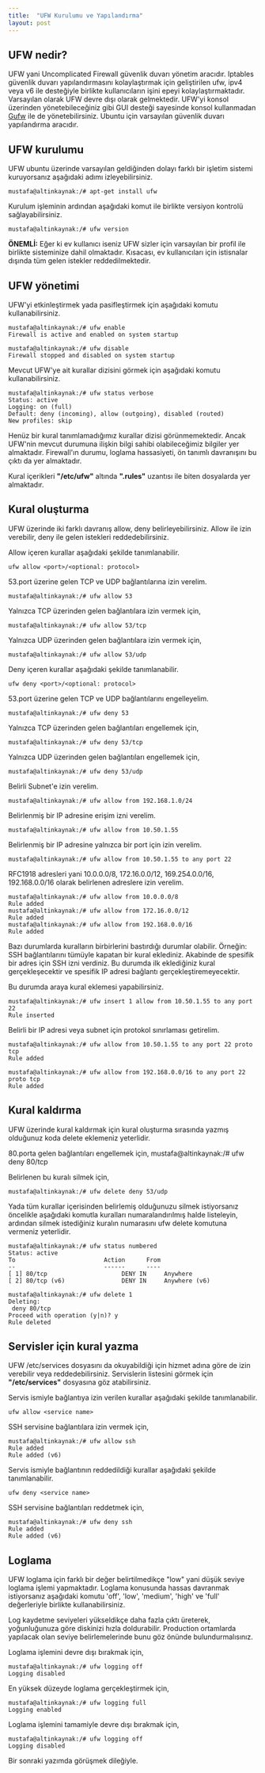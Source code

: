 ```yaml
---
title:  "UFW Kurulumu ve Yapılandırma"
layout: post
---
```


## UFW nedir?
UFW yani Uncomplicated Firewall güvenlik duvarı yönetim aracıdır. Iptables güvenlik duvarı yapılandırmasını kolaylaştırmak için geliştirilen ufw, ipv4 veya v6 ile desteğiyle birlikte kullanıcıların işini epeyi kolaylaştırmaktadır. Varsayılan olarak UFW devre dışı olarak gelmektedir. UFW'yi konsol üzerinden yönetebileceğiniz gibi GUI desteği sayesinde konsol kullanmadan [Gufw](https://help.ubuntu.com/community/Gufw) ile de yönetebilirsiniz. Ubuntu için varsayılan güvenlik duvarı yapılandırma aracıdır.

## UFW kurulumu

UFW ubuntu üzerinde varsayılan geldiğinden dolayı farklı bir işletim sistemi kuruyorsanız aşağıdaki adımı izleyebilirsiniz.

    mustafa@altinkaynak:/# apt-get install ufw

Kurulum işleminin ardından aşağıdaki komut ile birlikte versiyon kontrolü sağlayabilirsiniz.

    mustafa@altinkaynak:/# ufw version

**ÖNEMLİ:** Eğer ki ev kullanıcı iseniz UFW sizler için varsayılan bir profil ile birlikte sisteminize dahil olmaktadır. Kısacası, ev kullanıcıları için istisnalar dışında tüm gelen istekler reddedilmektedir.

## UFW yönetimi

UFW'yi etkinleştirmek yada pasifleştirmek için aşağıdaki komutu kullanabilirsiniz.

    mustafa@altinkaynak:/# ufw enable
    Firewall is active and enabled on system startup

    mustafa@altinkaynak:/# ufw disable
    Firewall stopped and disabled on system startup

Mevcut UFW'ye ait kurallar dizisini görmek için aşağıdaki komutu kullanabilirsiniz.

    mustafa@altinkaynak:/# ufw status verbose
    Status: active
    Logging: on (full)
    Default: deny (incoming), allow (outgoing), disabled (routed)
    New profiles: skip

Henüz bir kural tanımlamadığımız kurallar dizisi görünmemektedir. Ancak UFW'nin mevcut durumuna ilişkin bilgi sahibi olabileceğimiz bilgiler yer almaktadır. Firewall'ın durumu, loglama hassasiyeti, ön tanımlı davranışını bu çıktı da yer almaktadır.

Kural içerikleri **"/etc/ufw"** altında **".rules"** uzantısı ile biten dosyalarda yer almaktadır.

## Kural oluşturma

UFW üzerinde iki farklı davranış allow, deny belirleyebilirsiniz. Allow ile izin verebilir, deny ile gelen istekleri reddedebilirsiniz.

Allow içeren kurallar aşağıdaki şekilde tanımlanabilir.

    ufw allow <port>/<optional: protocol>

53.port üzerine gelen TCP ve UDP bağlantılarına izin verelim.

    mustafa@altinkaynak:/# ufw allow 53

Yalnızca TCP üzerinden gelen bağlantılara izin vermek için,

    mustafa@altinkaynak:/# ufw allow 53/tcp

Yalnızca UDP üzerinden gelen bağlantılara izin vermek için,

    mustafa@altinkaynak:/# ufw allow 53/udp


Deny içeren kurallar aşağıdaki şekilde tanımlanabilir.

    ufw deny <port>/<optional: protocol>

53.port üzerine gelen TCP ve UDP bağlantılarını engelleyelim.

    mustafa@altinkaynak:/# ufw deny 53

Yalnızca TCP üzerinden gelen bağlantıları engellemek için,

    mustafa@altinkaynak:/# ufw deny 53/tcp

Yalnızca UDP üzerinden gelen bağlantıları engellemek için,

    mustafa@altinkaynak:/# ufw deny 53/udp

Belirli Subnet'e izin verelim.

    mustafa@altinkaynak:/# ufw allow from 192.168.1.0/24

Belirlenmiş bir IP adresine erişim izni verelim.

    mustafa@altinkaynak:/# ufw allow from 10.50.1.55

Belirlenmiş bir IP adresine yalnızca bir port için izin verelim.

    mustafa@altinkaynak:/# ufw allow from 10.50.1.55 to any port 22

RFC1918 adresleri yani 10.0.0.0/8, 172.16.0.0/12, 169.254.0.0/16, 192.168.0.0/16 olarak belirlenen adreslere izin verelim.

    mustafa@altinkaynak:/# ufw allow from 10.0.0.0/8
    Rule added
    mustafa@altinkaynak:/# ufw allow from 172.16.0.0/12
    Rule added
    mustafa@altinkaynak:/# ufw allow from 192.168.0.0/16
    Rule added

Bazı durumlarda kuralların birbirlerini bastırdığı durumlar olabilir. Örneğin: SSH bağlantılarını tümüyle kapatan bir kural eklediniz. Akabinde de spesifik bir adres için SSH izni verdiniz. Bu durumda ilk eklediğiniz kural gerçekleşecektir ve spesifik IP adresi bağlantı gerçekleştiremeyecektir.

Bu durumda araya kural eklemesi yapabilirsiniz.

    mustafa@altinkaynak:/# ufw insert 1 allow from 10.50.1.55 to any port 22
    Rule inserted

Belirli bir IP adresi veya subnet için protokol sınırlaması getirelim.

    mustafa@altinkaynak:/# ufw allow from 10.50.1.55 to any port 22 proto tcp
    Rule added

    mustafa@altinkaynak:/# ufw allow from 192.168.0.0/16 to any port 22 proto tcp
    Rule added


## Kural kaldırma

UFW üzerinde kural kaldırmak için kural oluşturma sırasında yazmış olduğunuz koda delete eklemeniz yeterlidir.

80.porta gelen bağlantıları engellemek için,
    mustafa@altinkaynak:/# ufw deny 80/tcp

Belirlenen bu kuralı silmek için,

    mustafa@altinkaynak:/# ufw delete deny 53/udp

Yada tüm kurallar içerisinden belirlemiş olduğunuzu silmek istiyorsanız öncelikle aşağıdaki komutla kuralları numaralandırılmış halde listeleyin, ardından silmek istediğiniz kuralın numarasını ufw delete komutuna vermeniz yeterlidir.

    mustafa@altinkaynak:/# ufw status numbered
    Status: active
    To                         Action      From
    --                         ------      ----
    [ 1] 80/tcp                     DENY IN     Anywhere
    [ 2] 80/tcp (v6)                DENY IN     Anywhere (v6)

    mustafa@altinkaynak:/# ufw delete 1
    Deleting:
     deny 80/tcp
    Proceed with operation (y|n)? y
    Rule deleted

## Servisler için kural yazma

UFW /etc/services dosyasını da okuyabildiği için hizmet adına göre de izin verebilir veya reddedebilirsiniz. Servislerin listesini görmek için **"/etc/services"** dosyasına göz atabilirsiniz.

Servis ismiyle bağlantıya izin verilen kurallar aşağıdaki şekilde tanımlanabilir.

    ufw allow <service name>

SSH servisine bağlantılara izin vermek için,

    mustafa@altinkaynak:/# ufw allow ssh
    Rule added
    Rule added (v6)

Servis ismiyle bağlantının reddedildiği kurallar aşağıdaki şekilde tanımlanabilir.

    ufw deny <service name>

SSH servisine bağlantıları reddetmek için,

    mustafa@altinkaynak:/# ufw deny ssh
    Rule added
    Rule added (v6)

## Loglama

UFW loglama için farklı bir değer belirtilmedikçe "low" yani düşük seviye loglama işlemi yapmaktadır. Loglama konusunda hassas davranmak istiyorsanız aşağıdaki komutu 'off', 'low', 'medium', 'high' ve 'full' değerleriyle birlikte kullanabilirsiniz.

Log kaydetme seviyeleri yükseldikçe daha fazla çıktı üreterek, yoğunluğunuza göre diskinizi hızla doldurabilir. Production ortamlarda yapılacak olan seviye belirlemelerinde bunu göz önünde bulundurmalısınız.

Loglama işlemini devre dışı bırakmak için,

    mustafa@altinkaynak:/# ufw logging off
    Logging disabled

En yüksek düzeyde loglama gerçekleştirmek için,

    mustafa@altinkaynak:/# ufw logging full
    Logging enabled

Loglama işlemini tamamiyle devre dışı bırakmak için,

    mustafa@altinkaynak:/# ufw logging off
    Logging disabled

Bir sonraki yazımda görüşmek dileğiyle.
